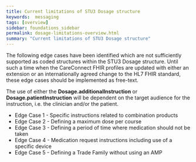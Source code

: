 ```yaml
---
title: Current limitations of STU3 Dosage structure
keywords:  messaging
tags: [overview]
sidebar: foundations_sidebar
permalink: dosage-limitations-overview.html
summary: "Current limitations of STU3 Dosage structure"
---
```




The following edge cases have been identified which are not sufficiently supported as coded structures within the STU3 Dosage structure. Until such a time when the CareConnect FHIR profiles are updated with either an extension or an internationally agreed change to the HL7 FHIR standard, these edge cases should be implemented as free-text.

The use of either the **Dosage.additionalInstruction** or **Dosage.patientInstruction** will be dependent on the target audience for the instruction, i.e. the clinician and/or the patient.
  * Edge Case 1 - Specific instructions related to combination products
  * Edge Case 2 - Defining a maximum dose per course
  * Edge Case 3 - Defining a period of time where medication should not be taken
  * Edge Case 4 - Medication request instructions including use of a specific device
  * Edge Case 5 - Defining a Trade Family without using an AMP
